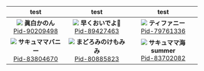 |        test       |               test              | test |
| :---------------: | :----------------------------: | :------: |
| ![](https://pixiv.cat/90209498.jpg) **眞白かのん**<br>[Pid-90209498](https://www.pixiv.net/artworks/91738156) | ![](https://pixiv.cat/89427463-1.jpg) **早くおいでよ🎵**<br>[Pid-89427463](https://www.pixiv.net/artworks/91738156) | ![](https://pixiv.cat/79761336-1.jpg) **ティファニー**<br>[Pid-79761336](https://www.pixiv.net/artworks/91738156) |
| ![](https://pixiv.cat/83804670.jpg) **サキュママバニー**<br>[Pid-83804670](https://www.pixiv.net/artworks/91738156) | ![](https://pixiv.cat/80885823-1.jpg) **まどろみのけもみみ**<br>[Pid-80885823](https://www.pixiv.net/artworks/91738156) | ![](https://pixiv.cat/83702082-1.jpg) **サキュママ海summer**<br>[Pid-83702082](https://www.pixiv.net/artworks/91738156) |
